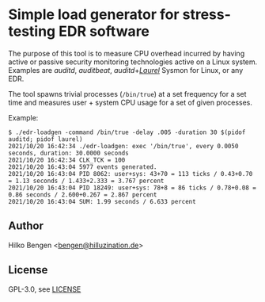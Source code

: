 # Simple load generator for stress-testing EDR software

The purpose of this tool is to measure CPU overhead incurred by having active or passive security monitoring technologies active on a Linux system. Examples are _auditd_, _auditbeat_, _auditd_+[_Laurel_](https://github.com/threathunters-io/laurel) Sysmon for Linux, or any EDR.

The tool spawns trivial processes (`/bin/true`) at a set frequency for a set time and measures user + system CPU usage for a set of given processes.

Example:
```
$ ./edr-loadgen -command /bin/true -delay .005 -duration 30 $(pidof auditd; pidof laurel)
2021/10/20 16:42:34 ./edr-loadgen: exec '/bin/true', every 0.0050 seconds, duration: 30.0000 seconds
2021/10/20 16:42:34 CLK_TCK = 100
2021/10/20 16:43:04 5977 events generated.
2021/10/20 16:43:04 PID 8062: user+sys: 43+70 = 113 ticks / 0.43+0.70 = 1.13 seconds / 1.433+2.333 = 3.767 percent
2021/10/20 16:43:04 PID 18249: user+sys: 78+8 = 86 ticks / 0.78+0.08 = 0.86 seconds / 2.600+0.267 = 2.867 percent
2021/10/20 16:43:04 SUM: 1.99 seconds / 6.633 percent
```

## Author

Hilko Bengen <<bengen@hilluzination.de>>

## License

GPL-3.0, see [LICENSE](LICENSE)
